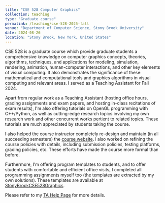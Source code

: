 ```yaml
---
title: "CSE 528 Computer Graphics"
collection: teaching
type: "Graduate course"
permalink: /teaching/cse-528-2025-fall
venue: "Department of Computer Science, Stony Brook University"
date: 2024-08-26
location: "Stony Brook, New York, United States"
---
```


CSE 528 is a graduate course which provide graduate students a comprehensive knowledge on computer graphics concepts, theories, algorithms, techniques, and applications for modeling, simulation, rendering, animation, human-computer interactions, and other key elements of visual computing. It also demonstrates the significance of these mathematical and computational tools and graphics algorithms in visual computing and relevant areas. I served as a Teaching Assistant for Fall 2024. 

Apart from regular work as a Teaching Assistant (hosting office hours, grading assignments and exam papers, and hosting in-class recitations of exam results), I'm also offering tutorials on OpenGL programming with C++/Python, as well as cutting-edge research topics involving my own research work and other concurrent works pertient to related topics. These tutorials are much appreciated by students taking the course. 

I also helped the course instructor completely re-design and maintain (in all succeeding semesters) the [course website](https://www3.cs.stonybrook.edu/~qin/courses/graphics/graphics.html). I also worked on refining the course policies with details, including submission policies, testing platforms, grading policies, etc. These efforts have made the course more formal than before. 

Furthermore, I'm offering program templates to students, and to offer students with comfortable and efficient office visits, I completed all programming assignments myself too (the templates are extracted by my own solutions). These templates are available at [StonyBrookCSE528Graphics](https://github.com/AXIHIXA/StonyBrookCSE528Graphics). 

Please refer to my [TA Help Page](https://www3.cs.stonybrook.edu/~xihan1/courses/cse528/ta_help_page.html) for more details.
